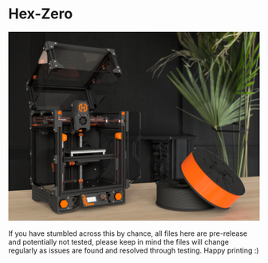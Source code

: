 # Hex-Zero
![Screenshot 2023-04-25 at 22 01 17](/Images/Renders/Hex-Zero_Render.png)

If you have stumbled across this by chance, all files here are pre-release and potentially not tested, please keep in mind the files will change regularly as issues are found and resolved through testing. Happy printing :)
